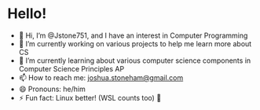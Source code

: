 # Hello!

- 👋 Hi, I’m @Jstone751, and I have an interest in Computer Programming
- 🔭 I’m currently working on various projects to help me learn more about CS
- 🌱 I’m currently learning about various computer science components in Computer Science Principles AP
- 📫 How to reach me: <joshua.stoneham@gmail.com>
- 😄 Pronouns: he/him
- ⚡ Fun fact: Linux better! (WSL counts too) 💪
